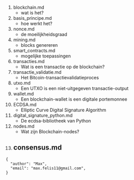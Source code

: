 1. blockchain.md
   - wat is het?
2. basis_principe.md
   - hoe werkt het?
3. nonce.md
   - de moeilijkheidsgraad
4. mining.md
   - blocks genereren
5. smart_contracts.md
   - mogelijke toepassingen
6. transacties.md
   - Wat is een transactie op de blockchain?
7. transactie_validatie.md
   - Het Bitcoin-transactievalidatieproces
8. utxo.md
   - Een UTXO is een niet-uitgegeven transactie-output
9. wallet.md
   - Een blockchain-wallet is een digitale portemonnee
10. ECDSA.md
    - Elliptic Curve Digital Signature Algorithm
11. digital_signature_python.md
    - De ecdsa-bibliotheek van Python
12. nodes.md
    - Wat zijn Blockchain-nodes?
13. consensus.md
    - 



```
{
  "author": "Max",
  "email": "max.felis11@gmail.com",
}
```